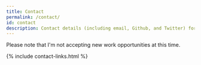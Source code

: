 ```yaml
---
title: Contact
permalink: /contact/
id: contact
description: Contact details (including email, Github, and Twitter) for Caleb Evans, coder for Christ
---
```


Please note that I'm not accepting new work opportunities at this time.

{% include contact-links.html %}
